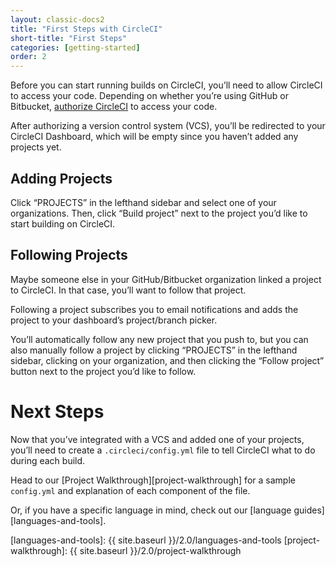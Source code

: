 ```yaml
---
layout: classic-docs2
title: "First Steps with CircleCI"
short-title: "First Steps"
categories: [getting-started]
order: 2
---
```


Before you can start running builds on CircleCI, you’ll need to allow CircleCI to access your code. Depending on whether you’re using GitHub or Bitbucket, [authorize CircleCI](https://circleci.com/signup/) to access your code.

After authorizing a version control system (VCS), you’ll be redirected to your CircleCI Dashboard, which will be empty since you haven’t added any projects yet.

## Adding Projects

Click “PROJECTS” in the lefthand sidebar and select one of your organizations. Then, click “Build project” next to the project you’d like to start building on CircleCI.

## Following Projects

Maybe someone else in your GitHub/Bitbucket organization linked a project to CircleCI. In that case, you’ll want to follow that project.

Following a project subscribes you to email notifications and adds the project to your dashboard’s project/branch picker.

You’ll automatically follow any new project that you push to, but you can also manually follow a project by clicking “PROJECTS” in the lefthand sidebar, clicking on your organization, and then clicking the “Follow project” button next to the project you’d like to follow.

# Next Steps

Now that you’ve integrated with a VCS and added one of your projects, you’ll need to create a `.circleci/config.yml` file to tell CircleCI what to do during each build.

Head to our [Project Walkthrough][project-walkthrough] for a sample `config.yml` and explanation of each component of the file.

Or, if you have a specific language in mind, check out our [language guides][languages-and-tools].

[languages-and-tools]: {{ site.baseurl }}/2.0/languages-and-tools
[project-walkthrough]: {{ site.baseurl }}/2.0/project-walkthrough
